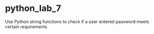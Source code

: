 # python_lab_7
Use Python string functions to check if a user entered password meets certain requirements
